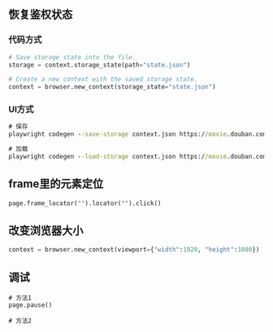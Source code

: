 ## 恢复鉴权状态

### 代码方式

```python
# Save storage state into the file.
storage = context.storage_state(path="state.json")

# Create a new context with the saved storage state.
context = browser.new_context(storage_state="state.json")
```

### UI方式

```bat
# 保存
playwright codegen --save-storage context.json https://movie.douban.com/review/best/

# 加载
playwright codegen --load-storage context.json https://movie.douban.com/review/best/
```

## frame里的元素定位

```python
page.frame_locator("").locator("").click()
```

## 改变浏览器大小

```python
context = browser.new_context(viewport={"width":1920, "height":1080})
```

## 调试

```
# 方法1
page.pause()

# 方法2

```

